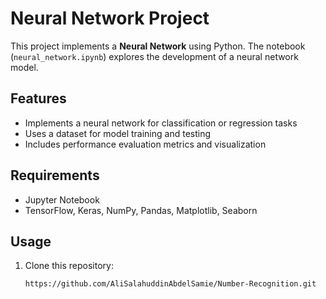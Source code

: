 # Neural Network Project

This project implements a **Neural Network** using Python. The notebook (`neural_network.ipynb`) explores the development of a neural network model.

## Features
- Implements a neural network for classification or regression tasks  
- Uses a dataset for model training and testing  
- Includes performance evaluation metrics and visualization  

## Requirements
- Jupyter Notebook  
- TensorFlow, Keras, NumPy, Pandas, Matplotlib, Seaborn  

## Usage
1. Clone this repository:
   ```sh
   https://github.com/AliSalahuddinAbdelSamie/Number-Recognition.git
